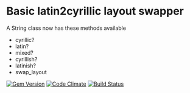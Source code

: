 # Basic latin2cyrillic layout swapper

A String class now has these methods available
* cyrillic?
* latin?
* mixed?
* cyrillish?
* latinish?
* swap_layout

[![Gem Version](https://badge.fury.io/rb/layout_convert.svg)](http://badge.fury.io/rb/layout_convert)
[![Code Climate](https://codeclimate.com/github/bluurn/layout_convert.png)](https://codeclimate.com/github/bluurn/layout_convert)
[![Build Status](https://travis-ci.org/bluurn/layout_convert.svg?branch=master)](https://travis-ci.org/bluurn/layout_convert)
